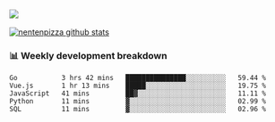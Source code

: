 ### ![](http://img.shields.io/badge/Go-language-blue?style=for-the-badge&logo=appveyor)
[![nentenpizza github stats](https://github-readme-stats.vercel.app/api?username=nentenpizza&count_private=true)](https://github.com/anuraghazra/github-readme-stats)

### 📊 Weekly development breakdown

<!--START_SECTION:waka-->
```text
Go           3 hrs 42 mins   ███████████████░░░░░░░░░░   59.44 % 
Vue.js       1 hr 13 mins    █████░░░░░░░░░░░░░░░░░░░░   19.75 % 
JavaScript   41 mins         ██▓░░░░░░░░░░░░░░░░░░░░░░   11.11 % 
Python       11 mins         ▓░░░░░░░░░░░░░░░░░░░░░░░░   02.99 % 
SQL          11 mins         ▓░░░░░░░░░░░░░░░░░░░░░░░░   02.96 % 
```
<!--END_SECTION:waka-->
